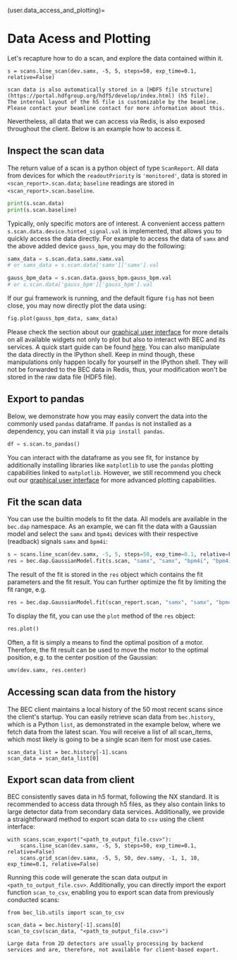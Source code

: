 (user.data_access_and_plotting)= 
# Data Acess and Plotting

Let's recapture how to do a scan, and explore the data contained within it. 

```ipython
s = scans.line_scan(dev.samx, -5, 5, steps=50, exp_time=0.1, relative=False)
```

```{note}
scan data is also automatically stored in a [HDF5 file structure](https://portal.hdfgroup.org/hdf5/develop/index.html) (h5 file). 
The internal layout of the h5 file is customizable by the beamline.
Please contact your beamline contact for more information about this.
```

Nevertheless, all data that we can access via Redis, is also exposed throughout the client. 
Below is an example how to access it. 

## Inspect the scan data

The return value of a scan is a python object of type `ScanReport`. All data from devices for which the `readoutPriority` is `'monitored'`, data is stored in `<scan_report>.scan.data`; `baseline` readings are stored in `<scan_report>.scan.baseline`.

```python
print(s.scan.data) 
print(s.scan.baseline)
```
Typically, only specific motors are of interest. 
A convenient access pattern `s.scan.data.device.hinted_signal.val` is implemented, that allows you to quickly access the data directly.
For example to access the data of `samx` and the above added device `gauss_bpm`, you may do the following:
```python
samx_data = s.scan.data.samx.samx.val 
# or samx_data = s.scan.data['samx']['samx'].val

gauss_bpm_data = s.scan.data.gauss_bpm.gauss_bpm.val 
# or s.scan.data['gauss_bpm']['gauss_bpm'].val
```
If our gui framework is running, and the default figure `fig` has not been close, you may now directly plot the data using:
``` python
fig.plot(gauss_bpm_data, samx_data)
```
Please check the section about our [graphical user interface](#user.graphical_user_interface) for more details on all available widgets not only to plot but also to interact with BEC and its services. A quick start guide can be found [here](https://bec.readthedocs.io/projects/bec-widgets/en/latest/user/getting_started/quick_start.html). You can also manipulate the data directly in the IPython shell.
Keep in mind though, these manipulations only happen locally for yourself in the IPython shell. 
They will not be forwarded to the BEC data in Redis, thus, your modification won't be stored in the raw data file (HDF5 file).

## Export to pandas
Below, we demonstrate how you may easily convert the data into the commonly used `pandas` dataframe. 
If `pandas` is not installed as a dependency, you can install it via `pip install pandas`.
```python
df = s.scan.to_pandas()
```
You can interact with the dataframe as you see fit, for instance by additionally installing libraries like `matplotlib` to use the `pandas` plotting capabilities linked to `matplotlib`.
However, we still recommend you check out our [graphical user interface](#user.graphical_user_interface) for more advanced plotting capabilities.

## Fit the scan data
You can use the builtin models to fit the data. All models are available in the `bec.dap` namespace. As an example, we can fit the data with a Gaussian model and select the `samx` and `bpm4i` devices with their respective (readback) signals `samx` and `bpm4i`:
```python
s = scans.line_scan(dev.samx, -5, 5, steps=50, exp_time=0.1, relative=False)
res = bec.dap.GaussianModel.fit(s.scan, "samx", "samx", "bpm4i", "bpm4i")
```
The result of the fit is stored in the `res` object which contains the fit parameters and the fit result.
You can further optimize the fit by limiting the fit range, e.g. 
```python
res = bec.dap.GaussianModel.fit(scan_report.scan, "samx", "samx", "bpm4i", "bpm4i", x_min=-2, x_max=2)
```

To display the fit, you can use the `plot` method of the `res` object:
```python
res.plot()
```

Often, a fit is simply a means to find the optimal position of a motor. Therefore, the fit result can be used to move the motor to the optimal position, e.g. to the center position of the Gaussian:

```python
umv(dev.samx, res.center)
```

## Accessing scan data from the history
The BEC client maintains a local history of the 50 most recent scans since the client's startup. 
You can easily retrieve scan data from `bec.history`, which is a Python `list`, as demonstrated in the example below, where we fetch data from the latest scan. You will receive a list of all scan_items, which most likely is going to be a single scan item for most use cases.
```ipython
scan_data_list = bec.history[-1].scans
scan_data = scan_data_list[0]
```

## Export scan data from client
BEC consistently saves data in h5 format, following the NX standard. 
It is recommended to access data through h5 files, as they also contain links to large detector data from secondary data services. 
Additionally, we provide a straightforward method to export scan data to `csv` using the client interface:

```ipython
with scans.scan_export("<path_to_output_file.csv>"):
    scans.line_scan(dev.samx, -5, 5, steps=50, exp_time=0.1, relative=False)
    scans.grid_scan(dev.samx, -5, 5, 50, dev.samy, -1, 1, 10, exp_time=0.1, relative=False)
```

Running this code will generate the scan data output in `<path_to_output_file.csv>`. 
Additionally, you can directly import the export function `scan_to_csv`, enabling you to export scan data from previously conducted scans:

``` ipython
from bec_lib.utils import scan_to_csv

scan_data = bec.history[-1].scans[0]
scan_to_csv(scan_data, "<path_to_output_file.csv>")
```

```{note}
Large data from 2D detectors are usually processing by backend services and are, therefore, not available for client-based export.
```